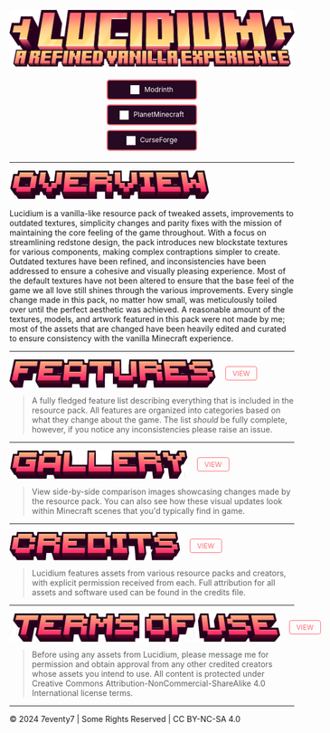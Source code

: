 

<div align="center">

![lucidium-title](./images/title/lucidium-title.png)

<div style="text-align: center; margin: 20px 0;">
  <a href="https://modrinth.com/resourcepack/lucidium" style="display: block; width: 140px; padding: 8px; margin: 8px auto; background-color: #260923; color: white; text-decoration: none; border: 2px solid #FF6B71; border-radius: 5px; text-align: center; font-size: 12px;">
    <img src="./images/icons/modrinth.png" alt="Modrinth" style="height: 16px; vertical-align: middle; margin-right: 5px;">
    Modrinth
  </a>
  <a href="https://www.planetminecraft.com/texture-pack/lucidium/" style="display: block; width: 140px; padding: 8px; margin: 8px auto; background-color: #260923; color: white; text-decoration: none; border: 2px solid #FF6B71; border-radius: 5px; text-align: center; font-size: 12px;">
    <img src="./images/icons/planetminecraft.png" alt="PlanetMinecraft" style="height: 16px; vertical-align: middle; margin-right: 5px;">
    PlanetMinecraft
  </a>
  <a href="https://www.curseforge.com/minecraft/texture-packs/lucidium" style="display: block; width: 140px; padding: 8px; margin: 8px auto; background-color: #260923; color: white; text-decoration: none; border: 2px solid #FF6B71; border-radius: 5px; text-align: center; font-size: 12px;">
    <img src="./images/icons/curseforge.png" alt="CurseForge" style="height: 16px; vertical-align: middle; margin-right: 5px;">
    CurseForge
  </a>
</div>
</div>

<hr>

<img src="./images/header/overview.png" alt="about" style="height: 50px;">

Lucidium is a vanilla-like resource pack of tweaked assets, improvements to outdated textures, simplicity changes and parity fixes with the mission of maintaining the core feeling of the game throughout. With a focus on streamlining redstone design, the pack introduces new blockstate textures for various components, making complex contraptions simpler to create. Outdated textures have been refined, and inconsistencies have been addressed to ensure a cohesive and visually pleasing experience. Most of the default textures have not been altered to ensure that the base feel of the game we all love still shines through the various improvements. Every single change made in this pack, no matter how small, was meticulously toiled over until the perfect aesthetic was achieved. A reasonable amount of the textures, models, and artwork featured in this pack were not made by me; most of the assets that are changed have been heavily edited and curated to ensure consistency with the vanilla Minecraft experience.

<hr>

<div style="display: flex; align-items: center; gap: 16px;">
  <img src="./images/header/features.png" style="height: 50px;">
  <a href="https://github.com/7eventy7/Lucidium/blob/main/FEATURES.md" style="display: inline-block; padding: 4px 12px; color: #FF6B71; text-decoration: none; border: 1px solid #FF6B71; border-radius: 4px; font-size: 12px;">VIEW</a>
</div>

> A fully fledged feature list describing everything that is included in the resource pack. All features are organized into categories based on what they change about the game. The list *should* be fully complete, however, if you notice any inconsistencies please raise an issue.

<hr>

<div style="display: flex; align-items: center; gap: 16px;">
  <img src="./images/header/gallery.png" style="height: 50px;">
  <a href="https://github.com/7eventy7/Lucidium/blob/main/GALLERY.md" style="display: inline-block; padding: 4px 12px; color: #FF6B71; text-decoration: none; border: 1px solid #FF6B71; border-radius: 4px; font-size: 12px;">VIEW</a>
</div>

> View side-by-side comparison images showcasing changes made by the resource pack. You can also see how these visual updates look within Minecraft scenes that you'd typically find in game.

<hr>

<div style="display: flex; align-items: center; gap: 16px;">
  <img src="./images/header/credits.png" style="height: 50px;">
  <a href="https://github.com/7eventy7/Lucidium/blob/main/CREDITS.md" style="display: inline-block; padding: 4px 12px; color: #FF6B71; text-decoration: none; border: 1px solid #FF6B71; border-radius: 4px; font-size: 12px;">VIEW</a>
</div>

> Lucidium features assets from various resource packs and creators, with explicit permission received from each. Full attribution for all assets and software used can be found in the credits file.

<hr>

<div style="display: flex; align-items: center; gap: 16px;">
  <img src="./images/header/terms-of-use.png" style="height: 50px;">
  <a href="https://github.com/7eventy7/Lucidium/blob/main/LICENSE.md" style="display: inline-block; padding: 4px 12px; color: #FF6B71; text-decoration: none; border: 1px solid #FF6B71; border-radius: 4px; font-size: 12px;">VIEW</a>
</div>

> Before using any assets from Lucidium, please message me for permission and obtain approval from any other credited creators whose assets you intend to use. All content is protected under Creative Commons Attribution-NonCommercial-ShareAlike 4.0 International license terms.

<hr>
© 2024 7eventy7 | Some Rights Reserved | CC BY-NC-SA 4.0